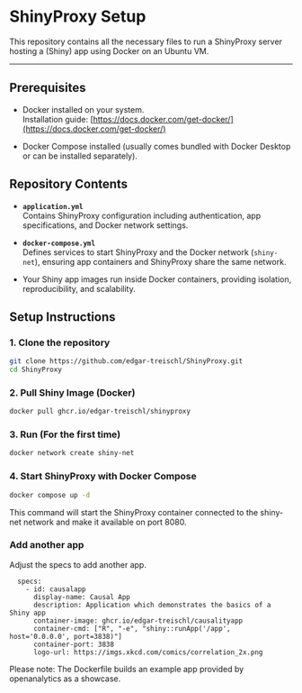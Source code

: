 # ShinyProxy Setup

This repository contains all the necessary files to run a ShinyProxy server hosting a (Shiny) app using Docker on an Ubuntu VM.

---

## Prerequisites

- Docker installed on your system.  
  Installation guide: [https://docs.docker.com/get-docker/](https://docs.docker.com/get-docker/)

- Docker Compose installed (usually comes bundled with Docker Desktop or can be installed separately).

## Repository Contents

- **`application.yml`**  
  Contains ShinyProxy configuration including authentication, app specifications, and Docker network settings.

- **`docker-compose.yml`**  
  Defines services to start ShinyProxy and the Docker network (`shiny-net`), ensuring app containers and ShinyProxy share the same network.

- Your Shiny app images run inside Docker containers, providing isolation, reproducibility, and scalability.


## Setup Instructions

### 1. Clone the repository

```bash
git clone https://github.com/edgar-treischl/ShinyProxy.git
cd ShinyProxy
```

### 2. Pull Shiny Image (Docker)

```bash
docker pull ghcr.io/edgar-treischl/shinyproxy
```


### 3. Run (For the first time)

```bash
docker network create shiny-net
```


### 4. Start ShinyProxy with Docker Compose

```bash
docker compose up -d
```

This command will start the ShinyProxy container connected to the shiny-net network and make it available on port 8080.


### Add another app 

Adjust the specs to add another app.

```
  specs:
    - id: causalapp
      display-name: Causal App
      description: Application which demonstrates the basics of a Shiny app
      container-image: ghcr.io/edgar-treischl/causalityapp
      container-cmd: ["R", "-e", "shiny::runApp('/app', host='0.0.0.0', port=3838)"]
      container-port: 3838
      logo-url: https://imgs.xkcd.com/comics/correlation_2x.png
```

Please note: The Dockerfile builds an example app provided by openanalytics as a showcase.